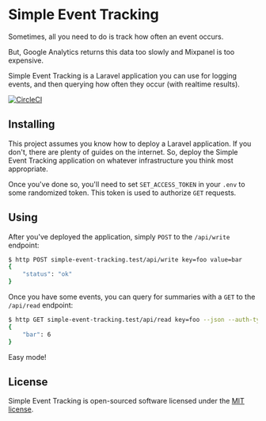 Simple Event Tracking
=====================

Sometimes, all you need to do is track how often an event occurs.

But, Google Analytics returns this data too slowly and Mixpanel is too expensive.

Simple Event Tracking is a Laravel application you can use for logging events, and then querying how often they occur (with realtime results).

[![CircleCI](https://circleci.com/gh/danielbachhuber/simple-event-tracking.svg?style=svg)](https://circleci.com/gh/danielbachhuber/simple-event-tracking)

## Installing

This project assumes you know how to deploy a Laravel application. If you don't, there are plenty of guides on the internet. So, deploy the Simple Event Tracking application on whatever infrastructure you think most appropriate.

Once you've done so, you'll need to set `SET_ACCESS_TOKEN` in your `.env` to some randomized token. This token is used to authorize `GET` requests.

## Using

After you've deployed the application, simply `POST` to the `/api/write` endpoint:

```bash
$ http POST simple-event-tracking.test/api/write key=foo value=bar
{
    "status": "ok"
}
```

Once you have some events, you can query for summaries with a `GET` to the `/api/read` endpoint:

```bash
$ http GET simple-event-tracking.test/api/read key=foo --json --auth-type=token --auth="Bearer:<token-value>"
{
    "bar": 6
}
```

Easy mode!

## License

Simple Event Tracking is open-sourced software licensed under the [MIT license](https://opensource.org/licenses/MIT).

